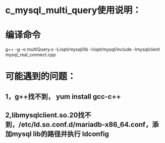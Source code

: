 # c_mysql_multi_query使用说明：  

# 编译命令  

g++ -g -o multiQuery.o -L/opt/mysql/lib -I/opt/mysql/include -lmysqlclient mysql_real_connect.cpp

# 可能遇到的问题：  

## 1，g++找不到， yum install gcc-c++

## 2,libmysqlclient.so.20找不到，/etc/ld.so.conf.d/mariadb-x86_64.conf，添加mysql lib的路径并执行 ldconfig
